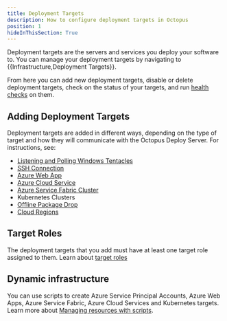 ```yaml
---
title: Deployment Targets
description: How to configure deployment targets in Octopus
position: 1
hideInThisSection: True
---
```


Deployment targets are the servers and services you deploy your software to. You can manage your deployment targets by navigating to {{Infrastructure,Deployment Targets}}.

From here you can add new deployment targets, disable or delete deployment targets, check on the status of your targets, and run [health checks](/docs/infrastructure/machine-policies.md#health-checks) on them.

## Adding Deployment Targets

Deployment targets are added in different ways, depending on the type of target and how they will communicate with the Octopus Deploy Server. For instructions, see:

- [Listening and Polling Windows Tentacles](/docs/infrastructure/deployment-targets/windows-targets/index.md)
- [SSH Connection](/docs/infrastructure/deployment-targets/ssh-targets/index.md)
- [Azure Web App](/docs/infrastructure/deployment-targets/azure/web-app-targets/index.md)
- [Azure Cloud Service](/docs/infrastructure/deployment-targets/azure/cloud-service-targets/index.md)
- [Azure Service Fabric Cluster](/docs/infrastructure/deployment-targets/azure/service-fabric-cluster-targets/index.md)
- Kubernetes Clusters
- [Offline Package Drop](/docs/infrastructure/deployment-targets/offline-package-drop.md)
- [Cloud Regions](/docs/infrastructure/deployment-targets/cloud-regions.md)

## Target Roles

The deployment targets that you add must have at least one target role assigned to them. Learn about [target roles](/docs/infrastructure/Deployment-targets/target-roles/index.md)

## Dynamic infrastructure

You can use scripts to create Azure Service Principal Accounts, Azure Web Apps, Azure Service Fabric, Azure Cloud Services and Kubernetes targets. Learn more about [Managing resources with scripts](/docs/infrastructure/deployment-targets/dynamic-iInfrastructure/index.md).
